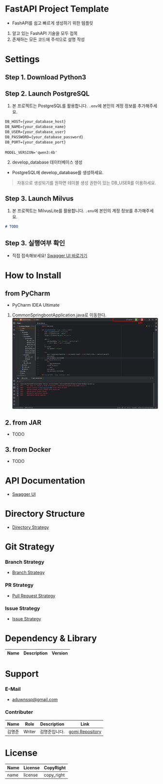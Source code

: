 # FastAPI Project Template
- FashAPI를 쉽고 빠르게 생성하기 위한 템플릿
1. 알고 있는 FashAPI 기술을 모두 접목
2. 존재하는 모든 코드에 주석으로 설명 작성

# Settings
## Step 1. Download Python3

## Step 2. Launch PostgreSQL
1. 본 프로젝트는 PostgreSQL를 활용합니다. `.env`에 본인의 계정 정보를 추가해주세요.
```markdown
DB_HOST={your_database_host}
DB_NAME={your_database_name}
DB_USER={your_database_user}
DB_PASSWORD={your_database_password}
DB_PORT={your_database_port}

MODEL_VERSION='qwen3:4b'
```
2. develop_database 데이터베이스 생성
- PostgreSQL에 develop_database를 생성하세요.
> 자동으로 생성되기를 원하면 테이블 생성 권한이 있는 DB_USER를 이용하세요. 

## Step 3. Launch Milvus
1. 본 프로젝트는 MilvusLite를 활용합니다. `.env`에 본인의 계정 정보를 추가해주세요.
```markdown
# TODO
```

## Step 3. 실행여부 확인
- 직접 접속해보세요! [Swagger UI 바로가기](http://localhost:8000/docs)

# How to Install
## from PyCharm
- PyCharm IDEA Ultimate
1. CommonSpringbootApplication.java로 이동한다.
![how-to-install-from-idea](docs/image/how-to-install-from-idea.png)

## 2. from JAR
- TODO

## 3. from Docker
- TODO

# API Documentation
- [Swagger UI](http://localhost:8000/docs)

# Directory Structure
- [Directory Strategy](docs/strategy/directory.md)

# Git Strategy
### Branch Strategy
- [Branch Strategy](docs/strategy/branch.md)

### PR Strategy
- [Pull Request Strategy](docs/strategy/pull-request.md)

### Issue Strategy
- [Issue Strategy](docs/strategy/issue.md)

# Dependency & Library
| Name                                | Description                                                                                                                                                                                                                      | Version  |
|-------------------------------------|----------------------------------------------------------------------------------------------------------------------------------------------------------------------------------------------------------------------------------|----------|

# Support
### E-Mail
- aduwnssp@gmail.com

### Contributer
| Name | Role   | Description | Link                                                             |
|------|--------|-------------|------------------------------------------------------------------|
| 김명준  | Writer | 김명준입니다.     | [gomj Repository](https://github.com/gomj-repo?tab=repositories) |

# License
|Name|License|CopyRight|
|---|---|---|
|name|license|copy_right|